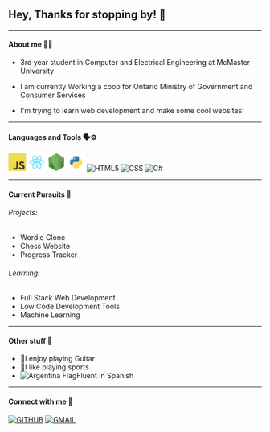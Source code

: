## Hey, Thanks for stopping by! 👋

---

#### About me 👨‍💻

- 3rd year student in Computer and Electrical Engineering at McMaster University

- I am currently Working a coop for Ontario Ministry of Government and Consumer Services

- I'm trying to learn web development and make some cool websites!

---

#### Languages and Tools 🗣️⚙️

<img alt="Javascript" width="35px" src="https://raw.githubusercontent.com/github/explore/80688e429a7d4ef2fca1e82350fe8e3517d3494d/topics/javascript/javascript.png" /> <img alt="React.JS" width="35px" src="https://raw.githubusercontent.com/github/explore/80688e429a7d4ef2fca1e82350fe8e3517d3494d/topics/react/react.png" /> <img alt="Node.JS" width="35px" src="https://raw.githubusercontent.com/github/explore/80688e429a7d4ef2fca1e82350fe8e3517d3494d/topics/nodejs/nodejs.png" /> <img alt="Python" width="35px" src="https://raw.githubusercontent.com/github/explore/80688e429a7d4ef2fca1e82350fe8e3517d3494d/topics/python/python.png" /> <img alt="HTML5" width="35px" src="https://www.w3.org/html/logo/badge/html5-badge-h-solo.png" /> <img alt="CSS" width="35px" src="https://www.freepnglogos.com/uploads/html5-logo-png/html5-logo-css-logo-png-transparent-svg-vector-bie-supply-9.png" /> <img alt="C#" width="35px" src="https://cdn.worldvectorlogo.com/logos/c--4.svg" />

---

#### Current Pursuits 🚩

###### Projects:

- Wordle Clone
- Chess Website
- Progress Tracker

###### Learning:

- Full Stack Web Development
- Low Code Development Tools
- Machine Learning

---

#### Other stuff 🤠

- 🎸I enjoy playing Guitar
- 🏐I like playing sports
- <img alt="Argentina Flag" width="22px" src="https://emojipedia-us.s3.dualstack.us-west-1.amazonaws.com/thumbs/160/apple/81/flag-for-argentina_1f1e6-1f1f7.png" />Fluent in Spanish

---

#### Connect with me 🔗

[![GITHUB](https://img.shields.io/badge/linkedin-%230A66C2.svg?&style=for-the-badge&logo=linkedin&logoColor=white)](https://www.linkedin.com/in/justin-covach2001/)
[![GMAIL](https://img.shields.io/badge/GMAIL-%23EA4335.svg?&style=for-the-badge&logo=GMAIL&logoColor=white)](mailto:covjus01@gmail.com)
